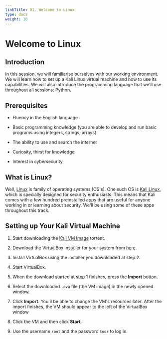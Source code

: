 ```yaml
---
linkTitle: 01. Welcome to Linux
type: docs
weight: 10
---
```


# Welcome to Linux

## Introduction

In this session, we will familiarise ourselves with our working environment.
We will learn how to set up a Kali Linux virtual machine and how to use its capabilities.
We will also introduce the programming language that we'll use throughout all sessions: Python.

## Prerequisites

- Fluency in the English language

- Basic programming knowledge (you are able to develop and run basic programs using integers, strings, arrays)

- The ability to use and search the internet

- Curiosity, thirst for knowledge

- Interest in cybersecurity

## What is Linux?

Well, [Linux](https://en.wikipedia.org/wiki/Linux) is family of operating systems (OS's).
One such OS is [Kali Linux](https://en.wikipedia.org/wiki/Kali_Linux), which is specially designed for security enthusiasts.
This means that Kali comes with a few hundred preinstalled apps that are useful for anyone working in or learning about security.
We'll be using some of these apps throughout this track.

## Setting up Your Kali Virtual Machine

1. Start downloading the [Kali VM Image](https://security.cs.pub.ro/summer-school/wiki/_media/session/infrastructure/sss-kali-amd64.ova.torrent) torrent.

1. Download the VirtualBox installer for your system from [here](https://www.virtualbox.org/wiki/Downloads).

1. Install VirtualBox using the installer you downloaded at step 2.

1. Start VirtualBox.

1. When the download started at step 1 finishes, press the **Import** button.

1. Select the downloaded `.ova` file (the VM image) in the newly opened window.

1. Click **Import**.
You'll be able to change the VM's resources later.
After the import finishes, the VM should appear to the left of the VirtualBox window

1. Click the VM and then click **Start**.

1. Use the username `root` and the password `toor` to log in.
